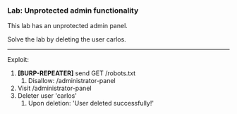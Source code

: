 ### Lab: Unprotected admin functionality


This lab has an unprotected admin panel.

Solve the lab by deleting the user carlos.


_____

Exploit:

1. **[BURP-REPEATER]** send GET /robots.txt  
    1. Disallow: /administrator-panel  
2. Visit /administrator-panel  
3. Deleter user 'carlos'  
    1. Upon deletion: 'User deleted successfully!'  